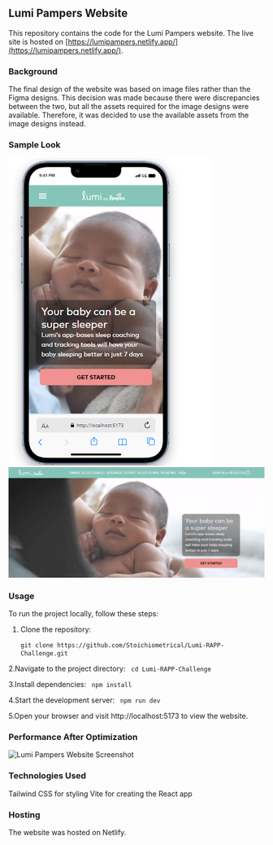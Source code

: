 ## Lumi Pampers Website

This repository contains the code for the Lumi Pampers website. The live site is hosted on [https://lumipampers.netlify.app/](https://lumipampers.netlify.app/).

### Background

The final design of the website was based on image files rather than the Figma designs. This decision was made because there were discrepancies between the two, but all the assets required for the image designs were available. Therefore, it was decided to use the available assets from the image designs instead.

### Sample Look

![Lumi Pampers Website Screenshot](rt.png)
![Lumi Pampers Website Screenshot](rx.png)


### Usage

To run the project locally, follow these steps:

1. Clone the repository:

   ```
   git clone https://github.com/Stoichiometrical/Lumi-RAPP-Challenge.git

2.Navigate to the project directory:
    ```
         cd Lumi-RAPP-Challenge```

3.Install dependencies:
    ```
    npm install```

4.Start the development server:
    ```
     npm run dev```

5.Open your browser and visit http://localhost:5173 to view the website.


### Performance After Optimization
![Lumi Pampers Website Screenshot](perfomance.png)


### Technologies Used
Tailwind CSS for styling
Vite for creating the React app


### Hosting
The website was hosted on Netlify.


  